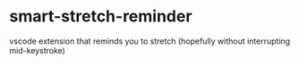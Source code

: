 # smart-stretch-reminder
vscode extension that reminds you to stretch (hopefully without interrupting mid-keystroke)
